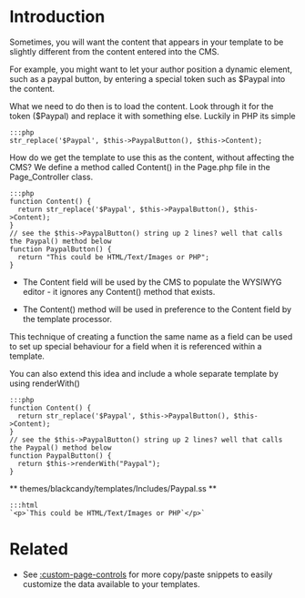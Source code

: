 # Introduction

Sometimes, you will want the content that appears in your template to be slightly different from the content entered
into the CMS.

For example, you might want to let your author position a dynamic element, such as a paypal button, by entering a
special token such as $Paypal into the content.

What we need to do then is to load the content. Look through it for the token ($Paypal) and replace it with something
else. Luckily in PHP its simple

	:::php
	str_replace('$Paypal', $this->PaypalButton(), $this->Content);


How do we get the template to use this as the content, without affecting the CMS?   We define a method called Content()
in the Page.php file in the Page_Controller class.

	:::php
	function Content() {
	  return str_replace('$Paypal', $this->PaypalButton(), $this->Content);
	}
	// see the $this->PaypalButton() string up 2 lines? well that calls the Paypal() method below
	function PaypalButton() {
	  return "This could be HTML/Text/Images or PHP";
	}




*  The Content field will be used by the CMS to populate the WYSIWYG editor - it ignores any Content() method that
exists.

*  The Content() method will be used in preference to the Content field by the template processor.

This technique of creating a function the same name as a field can be used to set up special behaviour for a field when
it is referenced within a template.

You can also extend this idea and include a whole separate template by using renderWith() 

	:::php
	function Content() {
	  return str_replace('$Paypal', $this->PaypalButton(), $this->Content);
	}
	// see the $this->PaypalButton() string up 2 lines? well that calls the Paypal() method below
	function PaypalButton() {
	  return $this->renderWith("Paypal");
	}

** themes/blackcandy/templates/Includes/Paypal.ss **

	:::html
	`<p>`This could be HTML/Text/Images or PHP`</p>`
	


# Related

*  See [:custom-page-controls](/custom-page-controls) for more copy/paste snippets to easily customize the data
available to your templates.
